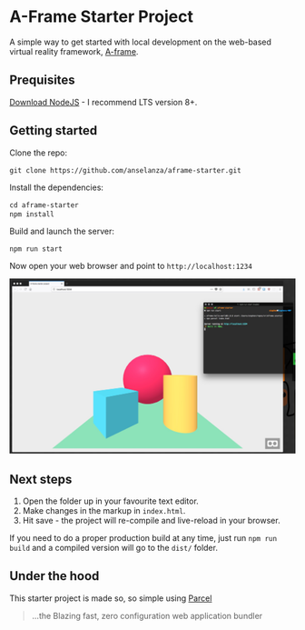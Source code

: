 # A-Frame Starter Project
A simple way to get started with local development on the web-based virtual reality framework, [A-frame](https://aframe.io/).

## Prequisites
[Download NodeJS](https://nodejs.org/en/download/) - I recommend LTS version 8+.

## Getting started
Clone the repo:
```
git clone https://github.com/anselanza/aframe-starter.git
```
Install the dependencies:
```
cd aframe-starter
npm install
```
Build and launch the server:
```
npm run start
```
Now open your web browser and point to `http://localhost:1234`

![screenshot](./screenshot.JPG "In three (and a half?) steps")


## Next steps

1. Open the folder up in your favourite text editor.
1. Make changes in the markup in `index.html`.
1. Hit save - the project will re-compile and live-reload in your browser.

If you need to do a proper production build at any time, just run `npm run build` and a compiled version will go to the `dist/` folder.

## Under the hood
This starter project is made so, so simple using [Parcel](https://parceljs.org/)
> ...the Blazing fast, zero configuration web application bundler

